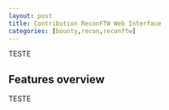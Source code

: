 ```yaml
---
layout: post
title: Contribution ReconFTW Web Interface 
categories: [bounty,recon,reconftw]
---
```


TESTE

## Features overview

TESTE




